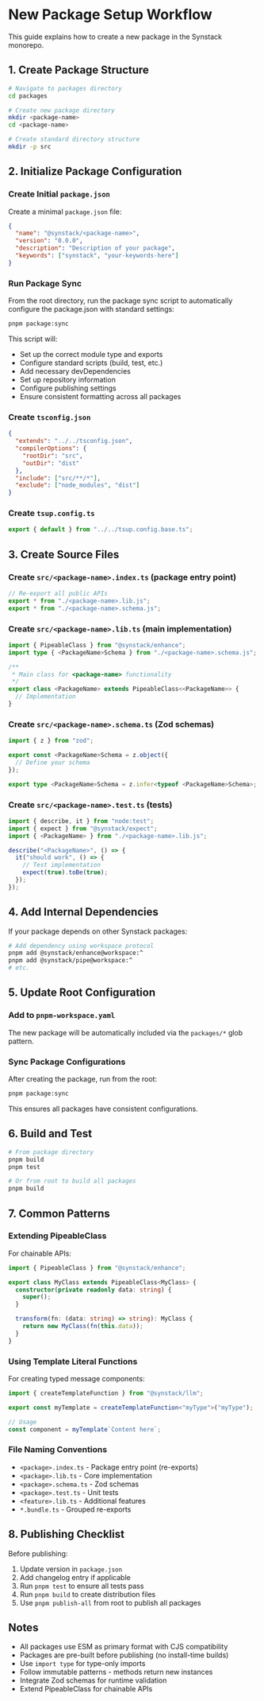 # New Package Setup Workflow

This guide explains how to create a new package in the Synstack monorepo.

## 1. Create Package Structure

```bash
# Navigate to packages directory
cd packages

# Create new package directory
mkdir <package-name>
cd <package-name>

# Create standard directory structure
mkdir -p src
```

## 2. Initialize Package Configuration

### Create Initial `package.json`

Create a minimal `package.json` file:

```json
{
  "name": "@synstack/<package-name>",
  "version": "0.0.0",
  "description": "Description of your package",
  "keywords": ["synstack", "your-keywords-here"]
}
```

### Run Package Sync

From the root directory, run the package sync script to automatically configure the package.json with standard settings:

```bash
pnpm package:sync
```

This script will:
- Set up the correct module type and exports
- Configure standard scripts (build, test, etc.)
- Add necessary devDependencies
- Set up repository information
- Configure publishing settings
- Ensure consistent formatting across all packages

### Create `tsconfig.json`

```json
{
  "extends": "../../tsconfig.json",
  "compilerOptions": {
    "rootDir": "src",
    "outDir": "dist"
  },
  "include": ["src/**/*"],
  "exclude": ["node_modules", "dist"]
}
```

### Create `tsup.config.ts`

```typescript
export { default } from "../../tsup.config.base.ts";
```

## 3. Create Source Files

### Create `src/<package-name>.index.ts` (package entry point)

```typescript
// Re-export all public APIs
export * from "./<package-name>.lib.js";
export * from "./<package-name>.schema.js";
```

### Create `src/<package-name>.lib.ts` (main implementation)

```typescript
import { PipeableClass } from "@synstack/enhance";
import type { <PackageName>Schema } from "./<package-name>.schema.js";

/**
 * Main class for <package-name> functionality
 */
export class <PackageName> extends PipeableClass<<PackageName>> {
  // Implementation
}
```

### Create `src/<package-name>.schema.ts` (Zod schemas)

```typescript
import { z } from "zod";

export const <PackageName>Schema = z.object({
  // Define your schema
});

export type <PackageName>Schema = z.infer<typeof <PackageName>Schema>;
```

### Create `src/<package-name>.test.ts` (tests)

```typescript
import { describe, it } from "node:test";
import { expect } from "@synstack/expect";
import { <PackageName> } from "./<package-name>.lib.js";

describe("<PackageName>", () => {
  it("should work", () => {
    // Test implementation
    expect(true).toBe(true);
  });
});
```

## 4. Add Internal Dependencies

If your package depends on other Synstack packages:

```bash
# Add dependency using workspace protocol
pnpm add @synstack/enhance@workspace:^
pnpm add @synstack/pipe@workspace:^
# etc.
```

## 5. Update Root Configuration

### Add to `pnpm-workspace.yaml`
The new package will be automatically included via the `packages/*` glob pattern.

### Sync Package Configurations
After creating the package, run from the root:

```bash
pnpm package:sync
```

This ensures all packages have consistent configurations.

## 6. Build and Test

```bash
# From package directory
pnpm build
pnpm test

# Or from root to build all packages
pnpm build
```

## 7. Common Patterns

### Extending PipeableClass
For chainable APIs:

```typescript
import { PipeableClass } from "@synstack/enhance";

export class MyClass extends PipeableClass<MyClass> {
  constructor(private readonly data: string) {
    super();
  }

  transform(fn: (data: string) => string): MyClass {
    return new MyClass(fn(this.data));
  }
}
```

### Using Template Literal Functions
For creating typed message components:

```typescript
import { createTemplateFunction } from "@synstack/llm";

export const myTemplate = createTemplateFunction<"myType">("myType");

// Usage
const component = myTemplate`Content here`;
```

### File Naming Conventions
- `<package>.index.ts` - Package entry point (re-exports)
- `<package>.lib.ts` - Core implementation
- `<package>.schema.ts` - Zod schemas
- `<package>.test.ts` - Unit tests
- `<feature>.lib.ts` - Additional features
- `*.bundle.ts` - Grouped re-exports

## 8. Publishing Checklist

Before publishing:
1. Update version in `package.json`
2. Add changelog entry if applicable
3. Run `pnpm test` to ensure all tests pass
4. Run `pnpm build` to create distribution files
5. Use `pnpm publish-all` from root to publish all packages

## Notes

- All packages use ESM as primary format with CJS compatibility
- Packages are pre-built before publishing (no install-time builds)
- Use `import type` for type-only imports
- Follow immutable patterns - methods return new instances
- Integrate Zod schemas for runtime validation
- Extend PipeableClass for chainable APIs